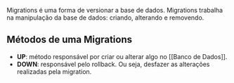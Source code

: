 Migrations é uma forma de versionar a base de dados.
Migrations trabalha na manipulação da base de dados: criando, alterando e removendo.

## Métodos de uma Migrations

- **UP**: método responsável por criar ou alterar algo no [[Banco de Dados]].
- **DOWN**: responsável pelo rollback. Ou seja, desfazer as alterações realizadas pela migration.